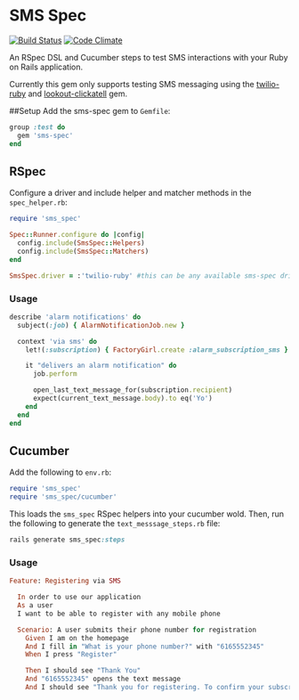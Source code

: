 # SMS Spec

[![Build Status](https://travis-ci.org/rosskevin/sms-spec.svg)](https://travis-ci.org/rosskevin/sms-spec)
[![Code Climate](https://codeclimate.com/github/rosskevin/sms-spec/badges/gpa.svg)](https://codeclimate.com/github/rosskevin/sms-spec)

An RSpec DSL and Cucumber steps to test SMS interactions with your
Ruby on Rails application.

Currently this gem only supports testing SMS messaging using the
[twilio-ruby](https://github.com/twilio/twilio-ruby) and
[lookout-clickatell](https://github.com/lookout/clickatell) gem.

##Setup
Add the sms-spec gem to `Gemfile`:

```ruby
group :test do
  gem 'sms-spec'
end
```

## RSpec
Configure a driver and include helper and matcher methods in the `spec_helper.rb`:

```ruby
require 'sms_spec'

Spec::Runner.configure do |config|
  config.include(SmsSpec::Helpers)
  config.include(SmsSpec::Matchers)
end

SmsSpec.driver = :'twilio-ruby' #this can be any available sms-spec driver
```

### Usage

```ruby
describe 'alarm notifications' do
  subject(:job) { AlarmNotificationJob.new }

  context 'via sms' do
    let!(:subscription) { FactoryGirl.create :alarm_subscription_sms }

    it "delivers an alarm notification" do
      job.perform

      open_last_text_message_for(subscription.recipient)
      expect(current_text_message.body).to eq('Yo')
    end
  end
end
```

## Cucumber
Add the following to `env.rb`:

```ruby
require 'sms_spec'
require 'sms_spec/cucumber'
```

This loads the `sms_spec` RSpec helpers into your cucumber wold. Then,
run the following to generate the `text_messsage_steps.rb` file:

```ruby
rails generate sms_spec:steps
```

### Usage

```ruby
Feature: Registering via SMS

  In order to use our application
  As a user
  I want to be able to register with any mobile phone

  Scenario: A user submits their phone number for registration
    Given I am on the homepage
    And I fill in "What is your phone number?" with "6165552345"
    When I press "Register"

    Then I should see "Thank You"
    And "6165552345" opens the text message
    And I should see "Thank you for registering. To confirm your subscript reply YES." in the text message body
```

